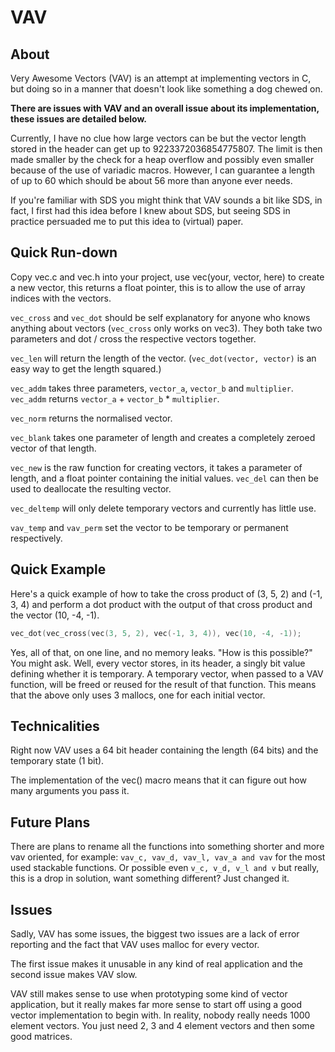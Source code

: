 VAV
===

About
-----
Very Awesome Vectors (VAV) is an attempt at implementing vectors in C, but
doing so in a manner that doesn't look like something a dog chewed on.

__There are issues with VAV and an overall issue about its implementation, these
issues are detailed below.__

Currently, I have no clue how large vectors can be but the vector length stored
in the header can get up to 9223372036854775807. The limit is then made smaller
by the check for a heap overflow and possibly even smaller because of the use
of variadic macros. However, I can guarantee a length of up to 60 which should
be about 56 more than anyone ever needs.

If you're familiar with SDS you might think that VAV sounds a bit like SDS, in
fact, I first had this idea before I knew about SDS, but seeing SDS in practice
persuaded me to put this idea to (virtual) paper.

Quick Run-down
--------------
Copy vec.c and vec.h into your project, use vec(your, vector, here) to create a
new vector, this returns a float pointer, this is to allow the use of array
indices with the vectors.

`vec_cross` and `vec_dot` should be self explanatory for anyone who knows
anything about vectors (`vec_cross` only works on vec3). They both take two
parameters and dot / cross the respective vectors together.

`vec_len` will return the length of the vector. (`vec_dot(vector, vector)` is
an easy way to get the length squared.)

`vec_addm` takes three parameters, `vector_a`, `vector_b` and `multiplier`.
`vec_addm` returns `vector_a` + `vector_b` * `multiplier`.

`vec_norm` returns the normalised vector.

`vec_blank` takes one parameter of length and creates a completely zeroed
vector of that length.

`vec_new` is the raw function for creating vectors, it takes a parameter of
length, and a float pointer containing the initial values. `vec_del` can then
be used to deallocate the resulting vector.

`vec_deltemp` will only delete temporary vectors and currently has little use.

`vav_temp` and `vav_perm` set the vector to be temporary or permanent
respectively.

Quick Example
-------------
Here's a quick example of how to take the cross product of (3, 5, 2) and (-1,
3, 4) and perform a dot product with the output of that cross product and the
vector (10, -4, -1).

```C
vec_dot(vec_cross(vec(3, 5, 2), vec(-1, 3, 4)), vec(10, -4, -1));
```

Yes, all of that, on one line, and no memory leaks. "How is this possible?" You
might ask. Well, every vector stores, in its header, a singly bit value
defining whether it is temporary. A temporary vector, when passed to a VAV
function, will be freed or reused for the result of that function. This means
that the above only uses 3 mallocs, one for each initial vector.

Technicalities
--------------
Right now VAV uses a 64 bit header containing the length (64 bits) and the
temporary state (1 bit).

The implementation of the vec() macro means that it can figure out how many
arguments you pass it.

Future Plans
------------
There are plans to rename all the functions into something shorter and
more vav oriented, for example: `vav_c, vav_d, vav_l, vav_a and vav` for the
most used stackable functions. Or possible even `v_c, v_d, v_l and v` but
really, this is a drop in solution, want something different? Just changed it.

Issues
------
Sadly, VAV has some issues, the biggest two issues are a lack of error
reporting and the fact that VAV uses malloc for every vector.

The first issue makes it unusable in any kind of real application and the
second issue makes VAV slow.

VAV still makes sense to use when prototyping some kind of vector application,
but it really makes far more sense to start off using a good vector
implementation to begin with. In reality, nobody really needs 1000 element
vectors. You just need 2, 3 and 4 element vectors and then some good matrices.
